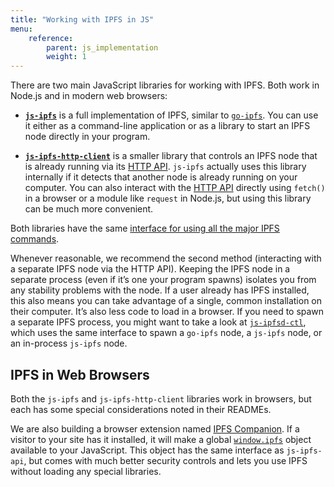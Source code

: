 ```yaml
---
title: "Working with IPFS in JS"
menu:
    reference:
        parent: js_implementation
        weight: 1
---
```


There are two main JavaScript libraries for working with IPFS. Both work in Node.js and in modern web browsers:

- **[`js-ipfs`](https://github.com/ipfs/js-ipfs)** is a full implementation of IPFS, similar to [`go-ipfs`](https://github.com/ipfs/go-ipfs). You can use it either as a command-line application or as a library to start an IPFS node directly in your program.

- **[`js-ipfs-http-client`](https://github.com/ipfs/js-ipfs-http-client)** is a smaller library that controls an IPFS node that is already running via its [HTTP API](/api/http). `js-ipfs` actually uses this library internally if it detects that another node is already running on your computer. You can also interact with the [HTTP API](/api/http) directly using `fetch()` in a browser or a module like `request` in Node.js, but using this library can be much more convenient.

Both libraries have the same [interface for using all the major IPFS commands](https://github.com/ipfs/interface-ipfs-core/tree/master/SPEC).

Whenever reasonable, we recommend the second method (interacting with a separate IPFS node via the HTTP API). Keeping the IPFS node in a separate process (even if it’s one your program spawns) isolates you from any stability problems with the node. If a user already has IPFS installed, this also means you can take advantage of a single, common installation on their computer. It’s also less code to load in a browser. If you need to spawn a separate IPFS process, you might want to take a look at [`js-ipfsd-ctl`](https://github.com/ipfs/js-ipfsd-ctl), which uses the same interface to spawn a `go-ipfs` node, a `js-ipfs` node, or an in-process `js-ipfs` node.


## IPFS in Web Browsers

Both the `js-ipfs` and `js-ipfs-http-client` libraries work in browsers, but each has some special considerations noted in their READMEs.

We are also building a browser extension named [IPFS Companion](https://github.com/ipfs-shipyard/ipfs-companion). If a visitor to your site has it installed, it will make a global [`window.ipfs`](https://github.com/ipfs-shipyard/ipfs-companion/blob/5d793ece81ec13e200f76a27d656688981740f13/docs/window.ipfs.md) object available to your JavaScript. This object has the same interface as `js-ipfs-api`, but comes with much better security controls and lets you use IPFS without loading any special libraries.
